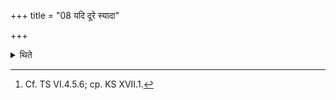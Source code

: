 +++
title = "08 यदि दूरे स्यादा"

+++

<details><summary>थिते</summary>

8. If (the enemy is) at a long distance, he should stand as long as he can control his breath (after having said amuṁ jahi... and then offer the libation).[^1]   

[^1]: Cf. TS VI.4.5.6; cp. KS XVII.1.  
</details>
